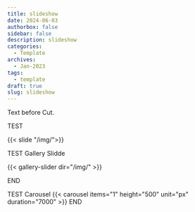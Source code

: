```yaml
---
title: slideshow
date: 2024-06-03
authorbox: false
sidebar: false
description: slideshow
categories:
  - Template
archives:
  - Jan-2023
tags:
  - template
draft: true
slug: slideshow
---
```

Text before Cut.
<!--more-->
TEST

{{< slide "/img/">}}

TEST Gallery Slidde

{{< gallery-slider dir="/img/" >}}


END


TEST Carousel
{{< carousel items="1" height="500" unit="px" duration="7000" >}}
END

